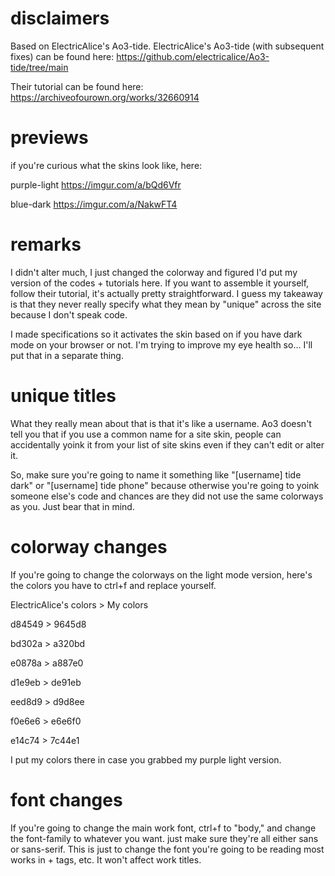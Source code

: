 # disclaimers
  Based on ElectricAlice's Ao3-tide. ElectricAlice's Ao3-tide 
  (with subsequent fixes) can be found here: https://github.com/electricalice/Ao3-tide/tree/main
  
  Their tutorial can be found here: https://archiveofourown.org/works/32660914

# previews

if you're curious what the skins look like, here: 

purple-light
https://imgur.com/a/bQd6Vfr


blue-dark
https://imgur.com/a/NakwFT4

# remarks

I didn't alter much, I just changed the colorway and figured I'd put my version of the codes + tutorials here. If you want to assemble it yourself, follow their 
tutorial, it's actually pretty straightforward. I guess my takeaway is that they never really specify what they mean by "unique" across the site because I don't 
speak code.

I made specifications so it activates the skin based on if you have dark mode on your browser or not. I'm trying to improve my eye health so... I'll put that in a 
separate thing.

# unique titles

What they really mean about that is that it's like a username. Ao3 doesn't tell you that if you use a common name for a site skin, people can accidentally yoink 
it from your list of site skins even if they can't edit or alter it.

So, make sure you're going to name it something like "[username] tide dark" or "[username] tide phone" because otherwise you're going to yoink someone else's code 
and chances are they did not use the same colorways as you. Just bear that in mind.

# colorway changes
If you're going to change the colorways on the light mode version, here's the colors you have to ctrl+f and replace yourself.

ElectricAlice's colors > My colors

  d84549 > 9645d8

  bd302a > a320bd
  
  e0878a > a887e0
  
  d1e9eb > de91eb
  
  eed8d9 > d9d8ee
  
  f0e6e6 > e6e6f0
  
  e14c74 > 7c44e1


I put my colors there in case you grabbed my purple light version.

# font changes
 If you're going to change the main work font, ctrl+f to "body," and change the font-family to whatever you want. just make sure they're all 
 either sans or sans-serif. This is just to change the font you're going to be reading most works in + tags, etc. It won't affect work 
titles.
